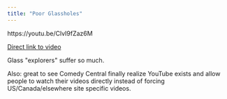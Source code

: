 ```yaml
---
title: "Poor Glassholes"
---
```

<p>https://youtu.be/ClvI9fZaz6M</p>
<p><a href="https://youtu.be/ClvI9fZaz6M">Direct link to video</a></p>
<p>Glass "explorers" suffer so much.</p>
<p>Also: great to see Comedy Central finally realize YouTube exists and allow people to watch their videos directly instead of forcing US/Canada/elsewhere site specific videos.</p>
